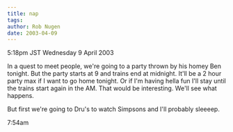```yaml
---
title: nap
tags: 
author: Rob Nugen
date: 2003-04-09
---
```


<p class=date>5:18pm JST Wednesday 9 April 2003</p>

<p>In a quest to meet people, we're going to a party thrown by his
homey Ben tonight.  But the party starts at 9 and trains end at
midnight.  It'll be a 2 hour party max if I want to go home tonight.
Or if I'm having hella fun I'll stay until the trains start again in
the AM.  That would be interesting.  We'll see what happens.</p>

<p>But first we're going to Dru's to watch Simpsons and I'll probably
sleeeep.<p class=date>7:54am</p></p>

